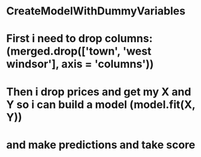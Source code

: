 # CreateModelWithDummyVariables
# First i need to drop columns: (merged.drop(['town', 'west windsor'], axis = 'columns'))
# Then i drop prices and get my X and Y so i can build a model (model.fit(X, Y))
# and make predictions and take score
